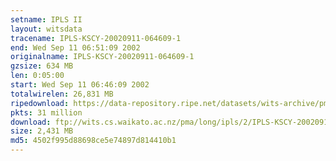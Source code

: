 ```yaml
---
setname: IPLS II
layout: witsdata
tracename: IPLS-KSCY-20020911-064609-1
end: Wed Sep 11 06:51:09 2002
originalname: IPLS-KSCY-20020911-064609-1
gzsize: 634 MB
len: 0:05:00
start: Wed Sep 11 06:46:09 2002
totalwirelen: 26,831 MB
ripedownload: https://data-repository.ripe.net/datasets/wits-archive/pma/long/ipls/2/IPLS-KSCY-20020911-064609-1.gz
pkts: 31 million
download: ftp://wits.cs.waikato.ac.nz/pma/long/ipls/2/IPLS-KSCY-20020911-064609-1.gz
size: 2,431 MB
md5: 4502f995d88698ce5e74897d814410b1
---
```

